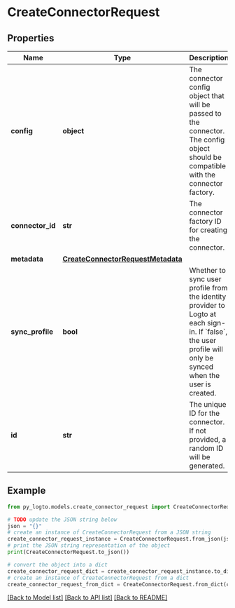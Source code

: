 # CreateConnectorRequest


## Properties

Name | Type | Description | Notes
------------ | ------------- | ------------- | -------------
**config** | **object** | The connector config object that will be passed to the connector. The config object should be compatible with the connector factory. | [optional] 
**connector_id** | **str** | The connector factory ID for creating the connector. | 
**metadata** | [**CreateConnectorRequestMetadata**](CreateConnectorRequestMetadata.md) |  | [optional] 
**sync_profile** | **bool** | Whether to sync user profile from the identity provider to Logto at each sign-in. If &#x60;false&#x60;, the user profile will only be synced when the user is created. | [optional] 
**id** | **str** | The unique ID for the connector. If not provided, a random ID will be generated. | [optional] 

## Example

```python
from py_logto.models.create_connector_request import CreateConnectorRequest

# TODO update the JSON string below
json = "{}"
# create an instance of CreateConnectorRequest from a JSON string
create_connector_request_instance = CreateConnectorRequest.from_json(json)
# print the JSON string representation of the object
print(CreateConnectorRequest.to_json())

# convert the object into a dict
create_connector_request_dict = create_connector_request_instance.to_dict()
# create an instance of CreateConnectorRequest from a dict
create_connector_request_from_dict = CreateConnectorRequest.from_dict(create_connector_request_dict)
```
[[Back to Model list]](../README.md#documentation-for-models) [[Back to API list]](../README.md#documentation-for-api-endpoints) [[Back to README]](../README.md)


